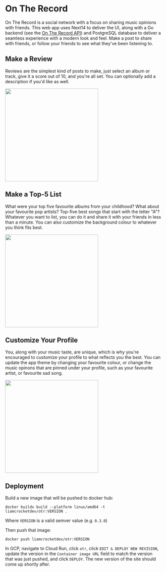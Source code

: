 # On The Record

On The Record is a social network with a focus on sharing music opinions with friends. This web app uses Next14 to deliver the UI, along with a Go backend (see the [On The Record API](https://github.com/liamcr/on-the-record-api)) and PostgreSQL database to deliver a seamless experience with a modern look and feel. Make a post to share with friends, or follow your friends to see what they've been listening to.

## Make a Review

Reviews are the simplest kind of posts to make, just select an album or track, give it a score out of 10, and you're all set. You can optionally add a description if you'd like as well.

<img src="https://github.com/liamcr/on-the-record/assets/33944844/2ce72b6b-6124-498d-ba12-c36d42ec8d94" width="300">

## Make a Top-5 List

What were your top five favourite albums from your childhood? What about your favourite pop artists? Top-five best songs that start with the letter "A"? Whatever you want to list, you can do it and share it with your friends in less than a minute. You can also customize the background colour to whatever you think fits best.

<img src="https://github.com/liamcr/on-the-record/assets/33944844/251f5193-4c28-4efc-8289-2f1d51243b8c" width="300">

## Customize Your Profile

You, along with your music taste, are unique, which is why you're encouraged to customize your profile to what reflects you the best. You can update the app theme by changing your favourite colour, or change the music opinons that are pinned under your profile, such as your favourite artist, or favourite sad song.

<img src="https://github.com/liamcr/on-the-record/assets/33944844/bf739c3e-398e-4cf3-9450-d213c3e401a7" width="300">

## Deployment

Build a new image that will be pushed to docker hub:

`docker buildx build --platform linux/amd64 -t liamcrocketdev/otr:VERSION .`

Where `VERSION` is a valid semver value (e.g. `0.3.0`)

Then push that image:

`docker push liamcrocketdev/otr:VERSION`

In GCP, navigate to Cloud Run, click `otr`, click `EDIT & DEPLOY NEW REVISION`, update the
version in the `Container image URL` field to match the version that was just pushed, and
click `DEPLOY`. The new version of the site should come up shortly after.
